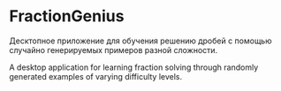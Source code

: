 # FractionGenius

Десктопное приложение для обучения решению дробей с помощью случайно генерируемых примеров разной сложности.

A desktop application for learning fraction solving through randomly generated examples of varying difficulty levels.
